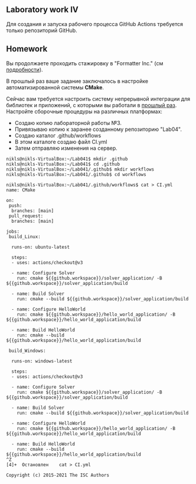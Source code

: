 ## Laboratory work IV

Для создания и запуска рабочего процесса GitHub Actions требуется только репозиторий GitHub. 

## Homework

Вы продолжаете проходить стажировку в "Formatter Inc." (см [подробности](https://github.com/tp-labs/lab03#Homework)).

В прошлый раз ваше задание заключалось в настройке автоматизированной системы **CMake**.

Сейчас вам требуется настроить систему непрерывной интеграции для библиотек и приложений, с которыми вы работали в [прошлый раз](https://github.com/tp-labs/lab03#Homework). Настройте сборочные процедуры на различных платформах:


- Создаю копию лабораторной работы №3.
- Привязываю копию к заранее созданному репозиторию "Lab04".
- Создаю каталог .github/workflows
- В этом каталоге создаю файл CI.yml
- Затем отправляю изменения на сервер.

```console
nikls@nikls-VirtualBox:~/Lab041$ mkdir .github
nikls@nikls-VirtualBox:~/Lab041$ cd .github
nikls@nikls-VirtualBox:~/Lab041/.github$ mkdir workflows
nikls@nikls-VirtualBox:~/Lab041/.github$ cd workflows
```
```console
nikls@nikls-VirtualBox:~/Lab041/.github/workflows$ cat > CI.yml
name: CMake

on:
 push:
  branches: [main]
 pull_request:
  branches: [main]

jobs: 
 build_Linux:

  runs-on: ubuntu-latest

  steps:
  - uses: actions/checkout@v3

  - name: Configure Solver
    run: cmake ${{github.workspace}}/solver_application/ -B ${{github.workspace}}/solver_application/build

  - name: Build Solver
    run: cmake --build ${{github.workspace}}/solver_application/build

  - name: Configure HelloWorld
    run: cmake ${{github.workspace}}/hello_world_application/ -B ${{github.workspace}}/hello_world_application/build

  - name: Build HelloWorld
    run: cmake --build ${{github.workspace}}/hello_world_application/build

 build_Windows:

  runs-on: windows-latest

  steps:
  - uses: actions/checkout@v3

  - name: Configure Solver
    run: cmake ${{github.workspace}}/solver_application/ -B ${{github.workspace}}/solver_application/build

  - name: Build Solver
    run: cmake --build ${{github.workspace}}/solver_application/build

  - name: Configure HelloWorld
    run: cmake ${{github.workspace}}/hello_world_application/ -B ${{github.workspace}}/hello_world_application/build

  - name: Build HelloWorld
    run: cmake --build ${{github.workspace}}/hello_world_application/build
^Z
[4]+  Остановлен    cat > CI.yml
```

```
Copyright (c) 2015-2021 The ISC Authors
```
